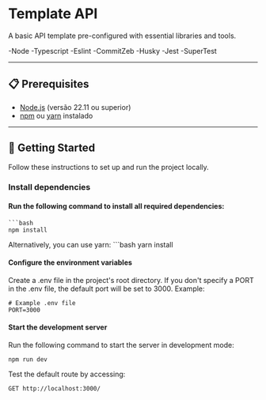 # Template API

A basic API template pre-configured with essential libraries and tools.

-Node
-Typescript
-Eslint
-CommitZeb
-Husky
-Jest
-SuperTest

---

## 📋 Prerequisites

- [Node.js](https://nodejs.org/) (versão 22.11 ou superior)
- [npm](https://www.npmjs.com/) ou [yarn](https://yarnpkg.com/) instalado

---

## 🚀 Getting Started

Follow these instructions to set up and run the project locally.

### Install dependencies

#### Run the following command to install all required dependencies:
    ```bash
    npm install  


Alternatively, you can use yarn:
    ```bash
    yarn install
    

        
#### Configure the environment variables

Create a .env file in the project's root directory. If you don't specify a PORT in the .env file, the default port will be set to 3000. Example:
    
    # Example .env file
    PORT=3000

#### Start the development server

Run the following command to start the server in development mode:

    npm run dev

Test the default route by accessing:

    
    GET http://localhost:3000/

